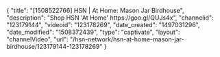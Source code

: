 {
    "title": "[1508522766] HSN | At Home: Mason Jar Birdhouse",
    "description": "Shop HSN 'At Home' https:\/\/goo.gl\/QUJs4x",
    "channelid": "123179144",
    "videoid": "123178269",
    "date_created": "1497031296",
    "date_modified": "1508372439",
    "type": "captivate",
    "layout": "channelVideo",
    "url": "\/hsn-network\/hsn-at-home-mason-jar-birdhouse\/123179144-123178269"
}